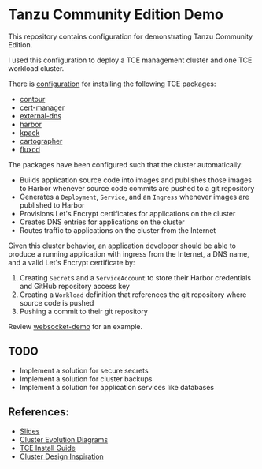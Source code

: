 #   Tanzu Community Edition Demo

This repository contains configuration for demonstrating Tanzu Community Edition.

I used this configuration to deploy a TCE management cluster and one TCE workload cluster.

There is [configuration](tce/README.md) for installing the following TCE packages:
-   [contour](https://projectcontour.io/)
-   [cert-manager](https://cert-manager.io/)
-   [external-dns](https://github.com/kubernetes-sigs/external-dns/blob/master/README.md)
-   [harbor](https://goharbor.io/)
-   [kpack](https://github.com/pivotal/kpack)
-   [cartographer](https://cartographer.sh/)
-   [fluxcd](https://fluxcd.io/)

The packages have been configured such that the cluster automatically:
-   Builds application source code into images and publishes those images to Harbor whenever source code commits are pushed to a git repository
-   Generates a `Deployment`, `Service`, and an `Ingress` whenever images are published to Harbor
-   Provisions Let's Encrypt certificates for applications on the cluster
-   Creates DNS entries for applications on the cluster
-   Routes traffic to applications on the cluster from the Internet

Given this cluster behavior, an application developer should be able to produce a running application with ingress from the Internet, a DNS name, and a valid Let's Encrypt certificate by:
1.  Creating `Secret`s and a `ServiceAccount` to store their Harbor credentials and GitHub repository access key
1.  Creating a `Workload` definition that references the git repository where source code is pushed
1.  Pushing a commit to their git repository

Review [websocket-demo](apps/websocket-demo) for an example.

##  TODO
*   Implement a solution for secure secrets
*   Implement a solution for cluster backups
*   Implement a solution for application services like databases

##  References:
*   [Slides](https://docs.google.com/presentation/d/1CFA5tyyMMOR-1Zdu4b9tyDhvXkLY7e8Cd6W9W50f2uE)
*   [Cluster Evolution Diagrams](https://miro.com/app/board/uXjVO7K5t8c=/)
*   [TCE Install Guide](https://tanzucommunityedition.io/docs/v0.11/aws-intro/)
*   [Cluster Design Inspiration](https://tanzucommunityedition.io/docs/v0.11/solutions-secure-ingress/)